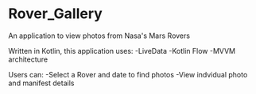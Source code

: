 # Rover_Gallery
An application to view photos from Nasa's Mars Rovers

Written in Kotlin, this application uses:
-LiveData
-Kotlin Flow
-MVVM architecture

Users can:
-Select a Rover and date to find photos
-View indvidual photo and manifest details
